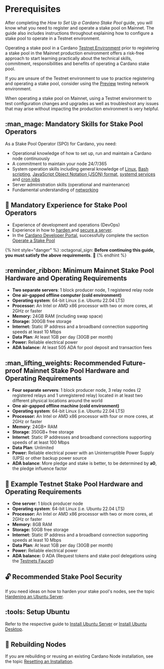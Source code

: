 # Prerequisites

After completing the _How to Set Up a Cardano Stake Pool_ guide, you will know what you need to register and operate a stake pool on Mainnet. The guide also includes instructions throughout explaining how to configure a stake pool to operate in a Testnet environment.

Operating a stake pool in a Cardano [Testnet Environment](https://docs.cardano.org/cardano-testnets/environments) prior to registering a stake pool in the Mainnet production environment offers a risk-free approach to start learning practically about the technical skills, commitment, responsibilities and benefits of operating a Cardano stake pool.

If you are unsure of the Testnet environment to use to practice registering and operating a stake pool, consider using the [Preview](https://docs.cardano.org/cardano-testnets/environments#preview) testing network environment.

When operating a stake pool on Mainnet, using a Testnet environment to test configuration changes and upgrades as well as troubleshoot any issues that may arise without impacting the production environment is very helpful.

## :man\_mage: Mandatory Skills for Stake Pool Operators

As a Stake Pool Operator (SPO) for Cardano, you need:

* Operational knowledge of how to set up, run and maintain a Cardano node continuously
* A commitment to maintain your node 24/7/365
* System operation skills including general knowledge of [Linux](https://linuxjourney.com/), [Bash scripting](https://linuxconfig.org/bash-scripting-tutorial-for-beginners), [JavaScript Object Notation (JSON) format](https://attacomsian.com/blog/what-is-json?msclkid=0445ae34ce4d11ec84216d09187b5112), [systemd services](https://linuxconfig.org/how-to-create-systemd-service-unit-in-linux) and [cron jobs](https://itsfoss.com/cron-job/)
* Server administration skills (operational and maintenance)
* Fundamental understanding of [networking](https://www.ibm.com/cloud/learn/networking-a-complete-guide)

## :mage: Mandatory Experience for Stake Pool Operators

* Experience of development and operations (DevOps)
* Experience in how to [harden ](https://www.lifewire.com/harden-ubuntu-server-security-4178243)and [secure a server](https://gist.github.com/lokhman/cc716d2e2d373dd696b2d9264c0287a3).
* In the [Cardano Developer Portal](https://developers.cardano.org/docs/get-started/), successfully complete the section [Operate a Stake Pool](https://developers.cardano.org/docs/operate-a-stake-pool/)

{% hint style="danger" %}
:octagonal\_sign: **Before continuing this guide, you must satisfy the above requirements**. :construction:
{% endhint %}

## :reminder\_ribbon: Minimum Mainnet Stake Pool Hardware and Operating Requirements

* **Two separate servers**: 1 block producer node, 1 registered relay node
* **One air-gapped offline computer (cold environment)**
* **Operating system**: 64-bit Linux (i.e. Ubuntu 22.04 LTS)
* **Processor:** An Intel or AMD x86 processor with two or more cores, at 2GHz or faster
* **Memory:** 24GB RAM (including swap space)
* **Storage:** 300GB free storage
* **Internet:** Static IP address and a broadband connection supporting speeds at least 10 Mbps
* **Data Plan**: At least 1GB per day (30GB per month)
* **Power:** Reliable electrical power
* **ADA balance:** At least 505 ADA for pool deposit and transaction fees

## :man\_lifting\_weights: Recommended Future-proof Mainnet Stake Pool Hardware and Operating Requirements <a href="#futureproof" id="futureproof"></a>

* **Four separate servers**: 1 block producer node, 3 relay nodes (2 registered relays and 1 unregistered relay) located in at least two different physical locations around the world
* **One air-gapped offline machine (cold environment)**
* **Operating system**: 64-bit Linux (i.e. Ubuntu 22.04 LTS)
* **Processor:** An Intel or AMD x86 processor with four or more cores, at 2GHz or faster
* **Memory**: 24GB+ RAM
* **Storage**: 350GB+ free storage
* **Internet**: Static IP addresses and broadband connections supporting speeds of at least 100 Mbps
* **Data Plan**: Unlimited
* **Power:** Reliable electrical power with an Uninterruptible Power Supply (UPS) or other backup power source
* **ADA balance**: More pledge and stake is better, to be determined by **a0**, the pledge influence factor

## :hammer: Example Testnet Stake Pool Hardware and Operating Requirements

* **One server**: 1 block producer node
* **Operating system**: 64-bit Linux (i.e. Ubuntu 22.04 LTS)
* **Processor:** An Intel or AMD x86 processor with two or more cores, at 2GHz or faster
* **Memory:** 8GB RAM
* **Storage:** 50GB free storage
* **Internet:** Static IP address and a broadband connection supporting speeds at least 10 Mbps
* **Data Plan**: At least 1GB per day (30GB per month)
* **Power:** Reliable electrical power
* **ADA balance:** 0 ADA (Request tokens and stake pool delegations using the [Testnets Faucet](https://docs.cardano.org/cardano-testnets/tools/faucet))

## :unlock: Recommended Stake Pool Security

If you need ideas on how to harden your stake pool's nodes, see the topic [Hardening an Ubuntu Server](hardening-an-ubuntu-server.md).

## :tools: Setup Ubuntu

Refer to the respective guide to [Install Ubuntu Server](https://ubuntu.com/tutorials/install-ubuntu-server) or [Install Ubuntu Desktop](https://ubuntu.com/tutorials/install-ubuntu-desktop).

## :bricks: Rebuilding Nodes

If you are rebuilding or reusing an existing Cardano Node installation, see the topic [Resetting an Installation](../part-v-tips/resetting-an-installation.md).
